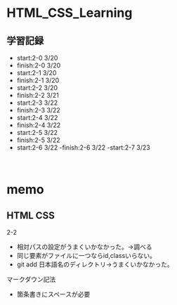 HTML_CSS_Learning
==================

学習記録
----------------


- start:2-0 3/20
- finish:2-0 3/20
- start:2-1 3/20
- finish:2-1 3/20
- start:2-2 3/20
- finish:2-2 3/21
- start:2-3 3/22
- finish:2-3 3/22
- start:2-4 3/22
- finish:2-4 3/22
- start:2-5 3/22
- finish:2-5 3/22
- start:2-6 3/22
-finish:2-6 3/22
-start:2-7 3/23


<br>


memo
====
HTML CSS
--------------

2-2<br> 
- 相対パスの設定がうまくいかなかった。→調べる
- 同じ要素がファイルに一つならid,classいらない。
- git add 日本語名のディレクトリ→うまくいかなかった。

マークダウン記法
- 箇条書きにスペースが必要　　　
